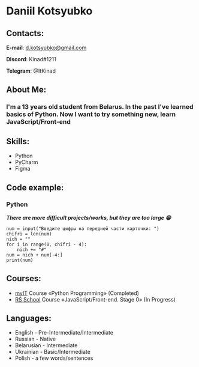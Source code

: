 # Daniil Kotsyubko

## Contacts:
**E-mail**: d.kotsyubko@gmail.com

**Discord**: Kinad#1211

**Telegram**: @ItKinad

## About Me:
### I'm a 13 years old student from Belarus. In the past I've learned basics of Python. Now I want to try something new, learn JavaScript/Front-end

## Skills:
+ Python
+ PyCharm
+ Figma

## Code example:
### Python
***There are more difficult projects/works, but they are too large 😁***
```
num = input("Введите цифры на передней части карточки: ")
chifri = len(num)
nich = ""
for i in range(0, chifri - 4):
    nich += "#"
num = nich + num[-4:]
print(num) 
```

## Courses:
+ [myIT](https://myit.by/) Course «Python Programming» (Completed)
+ [RS School](https://rs.school/) Course «JavaScript/Front-end. Stage 0» (In Progress)

## Languages:
+ English - Pre-Intermediate/Intermediate
+ Russian - Native
+ Belarusian - Intermediate
+ Ukrainian - Basic/Intermediate
+ Polish - a few words/sentences
